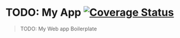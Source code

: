 # TODO: My App [![Coverage Status](https://coveralls.io/repos/github/elzup/react-app-boilerplate/badge.svg?branch=master)](https://coveralls.io/github/elzup/react-app-boilerplate?branch=master)

> TODO: My Web app Boilerplate
